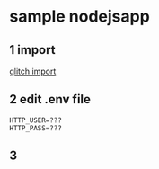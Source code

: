 # sample nodejsapp



## 1 import

[glitch import](https://glitch.com/edit/#!/import/github/futabasoft/nodejspage)

## 2 edit .env file

```
HTTP_USER=???
HTTP_PASS=???
```

## 3

